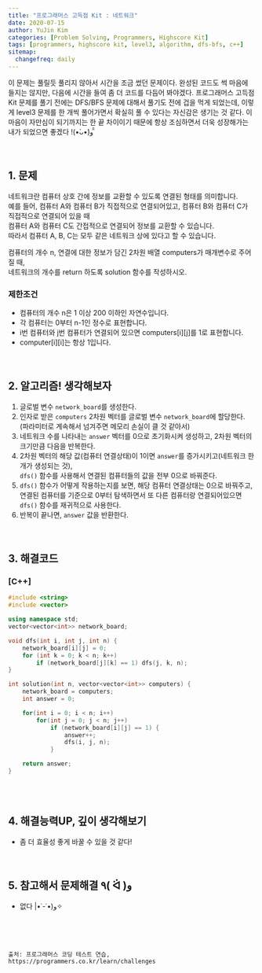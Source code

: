 ```yaml
---
title: "프로그래머스 고득점 Kit : 네트워크"
date: 2020-07-15
author: YuJin Kim
categories: [Problem Solving, Programmers, Highscore Kit]
tags: [programmers, highscore kit, level3, algorithm, dfs-bfs, c++]
sitemap:
  changefreq: daily
---
```


이 문제는 풀릴듯 풀리지 않아서 시간을 조금 썼던 문제이다. 완성된 코드도 썩 마음에 들지는 않지만, 다음에 시간을 들여 좀 더 코드를 다듬어 봐야겠다. 프로그래머스 고득점 Kit 문제를 풀기 전에는 DFS/BFS 문제에 대해서 풀기도 전에 겁을 먹게 되었는데, 이렇게 level3 문제를 한 개씩 풀어가면서 확실히 풀 수 있다는 자신감은 생기는 것 같다. 이 마음이 자만심이 되기까지는 한 끝 차이이기 때문에 항상 조심하면서 더욱 성장해가는 내가 되었으면 좋겠다 !(•̀ᴗ•́)و ̑̑  
<br/>
<br/>

## 1. 문제

네트워크란 컴퓨터 상호 간에 정보를 교환할 수 있도록 연결된 형태를 의미합니다.  
예를 들어, 컴퓨터 A와 컴퓨터 B가 직접적으로 연결되어있고, 컴퓨터 B와 컴퓨터 C가 직접적으로 연결되어 있을 때  
컴퓨터 A와 컴퓨터 C도 간접적으로 연결되어 정보를 교환할 수 있습니다.  
따라서 컴퓨터 A, B, C는 모두 같은 네트워크 상에 있다고 할 수 있습니다.

컴퓨터의 개수 n, 연결에 대한 정보가 담긴 2차원 배열 computers가 매개변수로 주어질 때,  
네트워크의 개수를 return 하도록 solution 함수를 작성하시오.

### 제한조건

- 컴퓨터의 개수 n은 1 이상 200 이하인 자연수입니다.
- 각 컴퓨터는 0부터 n-1인 정수로 표현합니다.
- i번 컴퓨터와 j번 컴퓨터가 연결되어 있으면 computers[i][j]를 1로 표현합니다.
- computer[i][i]는 항상 1입니다.
  <br/><br/><br/>

## 2. 알고리즘! 생각해보자

1. 글로벌 변수 `network_board`를 생성한다.
2. 인자로 받은 `computers` 2차원 벡터를 글로벌 변수 `network_board`에 할당한다.  
   (파라미터로 계속해서 넘겨주면 메모리 손실이 클 것 같아서)
3. 네트워크 수를 나타내는 `answer` 벡터를 0으로 초기화시켜 생성하고, 2차원 벡터의 크기만큼 다음을 반복한다.
4. 2차원 벡터의 해당 값(컴퓨터 연결상태)이 1이면 `answer`를 증가시키고(네트워크 한 개가 생성되는 것),  
   `dfs()` 함수를 사용해서 연결된 컴퓨터들의 값을 전부 0으로 바꿔준다.
5. `dfs()` 함수가 어떻게 작용하는지를 보면, 해당 컴퓨터 연결상태는 0으로 바꿔주고,  
   연결된 컴퓨터를 기준으로 0부터 탐색하면서 또 다른 컴퓨터랑 연결되어있으면 `dfs()` 함수를 재귀적으로 사용한다.
6. 반복이 끝나면, `answer` 값을 반환한다.  
   <br/><br/>

## 3. 해결코드

### [C++]

```c++
#include <string>
#include <vector>

using namespace std;
vector<vector<int>> network_board;

void dfs(int i, int j, int n) {
    network_board[i][j] = 0;
    for (int k = 0; k < n; k++)
        if (network_board[j][k] == 1) dfs(j, k, n);
}

int solution(int n, vector<vector<int>> computers) {
    network_board = computers;
    int answer = 0;

    for(int i = 0; i < n; i++)
        for(int j = 0; j < n; j++)
            if (network_board[i][j] == 1) {
                answer++;
                dfs(i, j, n);
            }

    return answer;
}
```

<br/><br/>

## 4. 해결능력UP, 깊이 생각해보기

- 좀 더 효율성 좋게 바꿀 수 있을 것 같다!
  <br/><br/><br/>

## 5. 참고해서 문제해결 ٩( ᐛ )و

- 없다 \|•˙-˙•)و✧

<br/><br/><br/>

```
출처: 프로그래머스 코딩 테스트 연습, https://programmers.co.kr/learn/challenges
```
